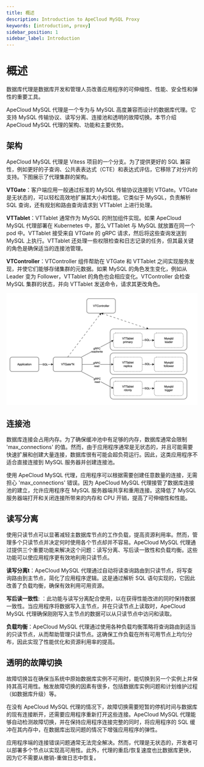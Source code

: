 ```yaml
---
title: 概述
description: Introduction to ApeCloud MySQL Proxy
keywords: [introduction, proxy]
sidebar_position: 1
sidebar_label: Introduction
---
```


# 概述

数据库代理是数据库开发和管理人员改善应用程序的可伸缩性、性能、安全性和弹性的重要工具。

ApeCloud MySQL 代理是一个专为与 MySQL 高度兼容而设计的数据库代理。它支持 MySQL 传输协议、读写分离、连接池和透明的故障切换。本节介绍 ApeCloud MySQL 代理的架构、功能和主要优势。

## 架构

ApeCloud MySQL 代理是 Vitess 项目的一个分支。为了提供更好的 SQL 兼容性，例如更好的子查询、公共表表达式（CTE）和表达式评估，它移除了对分片的支持。下图展示了代理集群的架构。

**VTGate**：客户端应用一般通过标准的 MySQL 传输协议连接到 VTGate。VTGate 是无状态的，可以轻松高效地扩展其大小和性能。它类似于 MySQL，负责解析 SQL 查询，还有规划和路由查询请求到 VTTablet 上进行处理。

**VTTablet**：VTTablet 通常作为 MySQL 的附加组件实现。如果 ApeCloud MySQL 代理部署在 Kubernetes 中，那么 VTTablet 与 MySQL 就放置在同一个 pod 中。VTTablet 接受来自 VTGate 的 gRPC 请求，然后将这些查询发送到 MySQL 上执行。VTTablet 还处理一些权限检查和日志记录的任务，但其最关键的角色是确保适当的连接池管理。

**VTController**：VTController 组件帮助在 VTGate 和 VTTablet 之间实现服务发现，并使它们能够存储集群的元数据。如果 MySQL 的角色发生变化，例如从 Leader 变为 Follower，VTTablet 的角色也会相应变化。VTController 会检查 MySQL 集群的状态，并向 VTTablet 发送命令，请求其更改角色。

![ApeCloud MySQL Proxy architecture](./../../../img/proxy-architecture.png)

## 连接池

数据库连接会占用内存。为了确保缓冲池中有足够的内存，数据库通常会限制 'max_connections' 的值。然而，由于应用程序通常是无状态的，并且可能需要快速扩展和创建大量连接，数据库很有可能会超负荷运行。因此，这类应用程序不适合直接连接到 MySQL 服务器并创建连接池。

使用 ApeCloud MySQL 代理，应用程序可以根据需要创建任意数量的连接，无需担心 'max_connections' 错误。因为 ApeCloud MySQL 代理接管了数据库连接池的建立，允许应用程序在 MySQL 服务器端共享和重用连接。这降低了 MySQL 服务器端打开和关闭连接所带来的内存和 CPU 开销，提高了可伸缩性和性能。

## 读写分离

使用只读节点可以显著减轻主数据库节点的工作负载，提高资源利用率。然而，管理多个只读节点并决定何时使用各个节点却并不容易。ApeCloud MySQL 代理通过提供三个重要功能来解决这个问题：读写分离、写后读一致性和负载均衡。这些功能可以使应用程序更有效地利用只读节点。

**读写分离t**：ApeCloud MySQL 代理通过自动将读查询路由到只读节点，将写查询路由到主节点，简化了应用程序逻辑。这是通过解析 SQL 语句实现的，它因此改善了负载均衡，确保有效利用可用资源。

**写后读一致性**: ：此功能与读写分离配合使用，以在获得性能改进的同时保持数据一致性。当应用程序将数据写入主节点，并在只读节点上读取时，ApeCloud MySQL 代理确保刚刚写入主节点的数据可以从只读节点中访问和读取。

**负载均衡**：ApeCloud MySQL 代理通过使用各种负载均衡策略将查询路由到适当的只读节点，从而帮助管理只读节点。这确保工作负载在所有可用节点上均匀分布，因此实现了性能优化和资源利用率的提高。

## 透明的故障切换

故障切换旨在确保当系统中原始数据库实例不可用时，能切换到另一个实例上并保持其高可用性。触发故障切换的因素有很多，包括数据库实例问题和计划维护过程（如数据库升级）等。

在没有 ApeCloud MySQL 代理的情况下，故障切换需要短暂的停机时间与数据库的现有连接断开，还需要应用程序重新打开这些连接。ApeCloud MySQL 代理能够自动检测故障切换，并在保持应用程序连接完整的同时，将应用程序的 SQL 缓冲在其内存中，在数据库出现问题的情况下增强应用程序的弹性。

应用程序端的连接错误问题通常无法完全解决。然而，代理是无状态的，开发者可以部署多个节点以实现高可用性。此外，代理的重启/恢复速度也比数据库更快，因为它不需要从撤销-重做日志中恢复。
